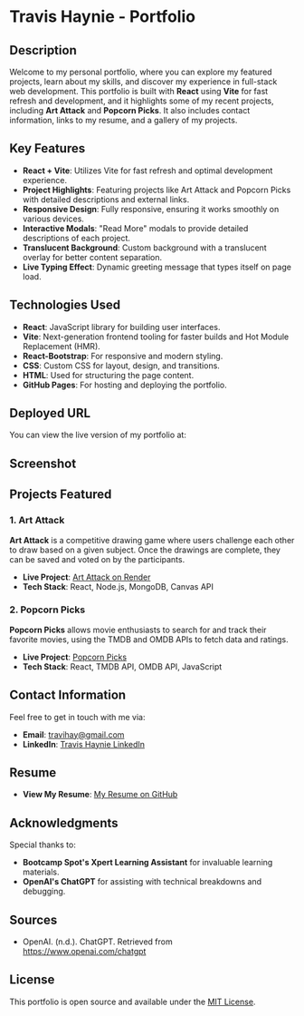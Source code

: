 # Travis Haynie - Portfolio

## Description
Welcome to my personal portfolio, where you can explore my featured projects, learn about my skills, and discover my experience in full-stack web development. This portfolio is built with **React** using **Vite** for fast refresh and development, and it highlights some of my recent projects, including **Art Attack** and **Popcorn Picks**. It also includes contact information, links to my resume, and a gallery of my projects.

## Key Features
- **React + Vite**: Utilizes Vite for fast refresh and optimal development experience.
- **Project Highlights**: Featuring projects like Art Attack and Popcorn Picks with detailed descriptions and external links.
- **Responsive Design**: Fully responsive, ensuring it works smoothly on various devices.
- **Interactive Modals**: "Read More" modals to provide detailed descriptions of each project.
- **Translucent Background**: Custom background with a translucent overlay for better content separation.
- **Live Typing Effect**: Dynamic greeting message that types itself on page load.

## Technologies Used
- **React**: JavaScript library for building user interfaces.
- **Vite**: Next-generation frontend tooling for faster builds and Hot Module Replacement (HMR).
- **React-Bootstrap**: For responsive and modern styling.
- **CSS**: Custom CSS for layout, design, and transitions.
- **HTML**: Used for structuring the page content.
- **GitHub Pages**: For hosting and deploying the portfolio.

## Deployed URL
You can view the live version of my portfolio at:


## Screenshot


## Projects Featured
### 1. **Art Attack**
**Art Attack** is a competitive drawing game where users challenge each other to draw based on a given subject. Once the drawings are complete, they can be saved and voted on by the participants.

- **Live Project**: [Art Attack on Render](https://art-attack-2.onrender.com)
- **Tech Stack**: React, Node.js, MongoDB, Canvas API

### 2. **Popcorn Picks**
**Popcorn Picks** allows movie enthusiasts to search for and track their favorite movies, using the TMDB and OMDB APIs to fetch data and ratings.

- **Live Project**: [Popcorn Picks](https://travishaynie.github.io/popcornpicks2/)
- **Tech Stack**: React, TMDB API, OMDB API, JavaScript

## Contact Information
Feel free to get in touch with me via:
- **Email**: travihay@gmail.com
- **LinkedIn**: [Travis Haynie LinkedIn](https://linkedin.com/in/travis-haynie-472b42319)

## Resume
- **View My Resume**: [My Resume on GitHub](https://travishaynie.github.io/Resume/)

## Acknowledgments
Special thanks to:
- **Bootcamp Spot's Xpert Learning Assistant** for invaluable learning materials.
- **OpenAI's ChatGPT** for assisting with technical breakdowns and debugging.

## Sources
- OpenAI. (n.d.). ChatGPT. Retrieved from https://www.openai.com/chatgpt

## License
This portfolio is open source and available under the [MIT License](./LICENSE).

